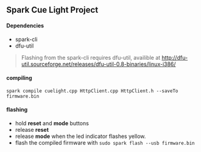 Spark Cue Light Project
----

#### Dependencies

- spark-cli
- dfu-util
> Flashing from the spark-cli requires dfu-util, availible at
> http://dfu-util.sourceforge.net/releases/dfu-util-0.8-binaries/linux-i386/

#### compiling

`spark compile cuelight.cpp HttpClient.cpp HttpClient.h --saveTo firmware.bin`  

#### flashing

- hold **reset** and **mode** buttons
- release **reset**
- release **mode** when the led indicator flashes yellow.
- flash the compiled firmware with `sudo spark flash --usb firmware.bin`
